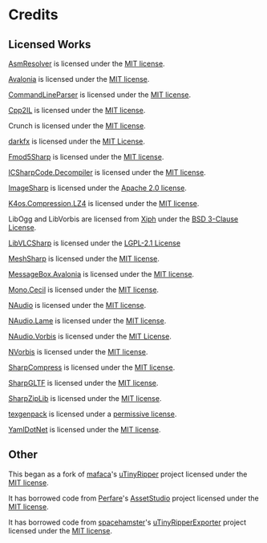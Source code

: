 # Credits

## Licensed Works

[AsmResolver](https://github.com/Washi1337/AsmResolver) is licensed under the [MIT license](https://github.com/AssetRipper/AssetRipper/blob/master/Licenses/AsmResolver.md).

[Avalonia](https://github.com/AvaloniaUI/Avalonia) is licensed under the [MIT license](https://github.com/AssetRipper/AssetRipper/blob/master/Licenses/Avalonia.md).

[CommandLineParser](https://github.com/commandlineparser/commandline) is licensed under the [MIT license](https://github.com/AssetRipper/AssetRipper/blob/master/Licenses/CommandLineParser.md).

[Cpp2IL](https://github.com/SamboyCoding/Cpp2IL) is licensed under the [MIT license](https://github.com/AssetRipper/AssetRipper/blob/master/Licenses/Cpp2IL.md).

Crunch is licensed under the [MIT license](https://github.com/AssetRipper/AssetRipper/blob/master/Licenses/Crunch.md).

[darkfx](https://github.com/steffen-wilke/darkfx) is licensed under the [MIT License](https://github.com/AssetRipper/AssetRipper/blob/master/Licenses/darkfx.md).

[Fmod5Sharp](https://github.com/SamboyCoding/Fmod5Sharp) is licensed under the [MIT license](https://github.com/AssetRipper/AssetRipper/blob/master/Licenses/Fmod5Sharp.md).

[ICSharpCode.Decompiler](https://github.com/icsharpcode/ILSpy) is licensed under the [MIT license](https://github.com/AssetRipper/AssetRipper/blob/master/Licenses/ILSpy.md).

[ImageSharp](https://github.com/SixLabors/ImageSharp) is licensed under the [Apache 2.0 license](https://github.com/AssetRipper/AssetRipper/blob/master/Licenses/ImageSharp.md).

[K4os.Compression.LZ4](https://github.com/MiloszKrajewski/K4os.Compression.LZ4) is licensed under the [MIT license](https://github.com/AssetRipper/AssetRipper/blob/master/Licenses/Lz4.md).

LibOgg and LibVorbis are licensed from [Xiph](https://www.xiph.org/) under the [BSD 3-Clause License](https://github.com/AssetRipper/AssetRipper/blob/master/Licenses/Xiph.md).

[LibVLCSharp](https://github.com/videolan/libvlcsharp) is licensed under the [LGPL-2.1 License](https://github.com/AssetRipper/AssetRipper/blob/master/Licenses/LibVLCSharp.md)

[MeshSharp](https://github.com/AssetRipper/MeshSharp) is licensed under the [MIT license](https://github.com/AssetRipper/AssetRipper/blob/master/Licenses/MeshSharp.md).

[MessageBox.Avalonia](https://github.com/AvaloniaCommunity/MessageBox.Avalonia) is licensed under the [MIT license](https://github.com/AssetRipper/AssetRipper/blob/master/Licenses/MessageBoxAvalonia.md).

[Mono.Cecil](https://github.com/jbevain/cecil) is licensed under the [MIT license](https://github.com/AssetRipper/AssetRipper/blob/master/Licenses/MonoCecil.md).

[NAudio](https://github.com/naudio/NAudio) is licensed under the [MIT license](https://github.com/AssetRipper/AssetRipper/blob/master/Licenses/NAudio.md).

[NAudio.Lame](https://github.com/Corey-M/NAudio.Lame) is licensed under the [MIT license](https://github.com/AssetRipper/AssetRipper/blob/master/Licenses/NAudioLame.md).

[NAudio.Vorbis](https://github.com/naudio/Vorbis) is licensed under the [MIT License](https://github.com/AssetRipper/AssetRipper/blob/master/Licenses/NAudioVorbis.md).

[NVorbis](https://github.com/NVorbis/NVorbis) is licensed under the [MIT license](https://github.com/AssetRipper/AssetRipper/blob/master/Licenses/NVorbis.md).

[SharpCompress](https://github.com/adamhathcock/sharpcompress) is licensed under the [MIT license](https://github.com/AssetRipper/AssetRipper/blob/master/Licenses/SharpCompress.md).

[SharpGLTF](https://github.com/vpenades/SharpGLTF) is licensed under the [MIT license](https://github.com/AssetRipper/AssetRipper/blob/master/Licenses/SharpGLTF.md).

[SharpZipLib](https://github.com/icsharpcode/SharpZipLib) is licensed under the [MIT license](https://github.com/AssetRipper/AssetRipper/blob/master/Licenses/SharpZipLib.md).

[texgenpack](https://github.com/hglm/texgenpack) is licensed under a [permissive license](https://github.com/AssetRipper/AssetRipper/blob/master/Licenses/texgenpack.md).

[YamlDotNet](https://github.com/aaubry/YamlDotNet) is licensed under the [MIT license](https://github.com/AssetRipper/AssetRipper/blob/master/Licenses/YamlDotNet.md).

## Other

This began as a fork of [mafaca](https://github.com/mafaca)'s [uTinyRipper](https://github.com/mafaca/UtinyRipper) project licensed under the [MIT license](https://github.com/AssetRipper/AssetRipper/blob/master/Licenses/uTinyRipper.md).

It has borrowed code from [Perfare](https://github.com/Perfare)'s [AssetStudio](https://github.com/Perfare/AssetStudio) project licensed under the [MIT license](https://github.com/AssetRipper/AssetRipper/blob/master/Licenses/AssetStudio.md).

It has borrowed code from [spacehamster](https://github.com/spacehamster)'s [uTinyRipperExporter](https://github.com/spacehamster/UtinyRipperExporter) project licensed under the [MIT license](https://github.com/AssetRipper/AssetRipper/blob/master/Licenses/uTinyRipperExporter.md).